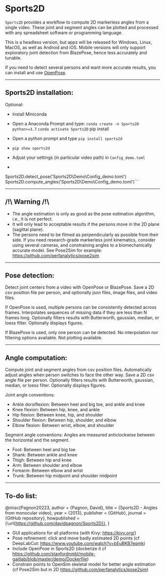 <!-- 
[![Continuous integration](https://github.com/davidpagnon/sports2d/actions/workflows/continuous-integration.yml/badge.svg?branch=main)](https://github.com/davidpagnon/sports2d/actions/workflows/continuous-integration.yml)
[![PyPI version](https://badge.fury.io/py/Sports2D.svg)](https://badge.fury.io/py/Sports2D) \
[![Downloads](https://pepy.tech/badge/sports2d)](https://pepy.tech/project/sports2d)
[![Stars](https://badgen.net/github/stars/davidpagnon/sports2d)](https://github.com/davidpagnon/sports2d/stargazers)
[![License](https://img.shields.io/badge/License-BSD_3--Clause-blue.svg)](https://opensource.org/licenses/BSD-3-Clause)
[![GitHub issues](https://img.shields.io/github/issues/davidpagnon/sports2d)](https://github.com/davidpagnon/sports2d/issues)
[![GitHub issues-closed](https://img.shields.io/github/issues-closed/davidpagnon/sports2d)](https://GitHub.com/davidpagnon/sports2d/issues?q=is%3Aissue+is%3Aclosed) 
-->

# Sports2D

`Sports2D` provides a workflow to compute 2D markerless angles from a single video. 
These joint and segment angles can be plotted and processed with any spreadsheet software or programming language.

This is a headless version, but apps will be released for Windows, Linux, MacOS, as well as Android and iOS.
Mobile versions will only support exploratory joint detection from BlazePose, hence less accurately and tunable.

If you need to detect several persons and want more accurate results, you can install and use [OpenPose](https://github.com/CMU-Perceptual-Computing-Lab/openpose).

-----
Sports2D installation:
-----
Optional: 
- Install Miniconda
- Open a Anaconda Prompt and type: 
`conda create -n Sports2D python>=3.7`
`conda activate Sports2D`
pip install 

- Open a python prompt and type `pip install sports2d`
- `pip show sports2d`
- Adjust your settings (in particular video path) in `Config_demo.toml`
- ```from Sports2D import Sports2D
Sports2D.detect_pose('Sports2D\Demo\Config_demo.toml')
Sports2D.compute_angles('Sports2D\Demo\Config_demo.toml')```

-----
/!\ Warning /!\
-----
- The angle estimation is only as good as the pose estimation algorithm, i.e., it is not perfect.
- It will only lead to acceptable results if the persons move in the 2D plane (sagittal plane).
- The persons need to be filmed as perpendicularly as possible from their side.
If you need research-grade markerless joint kinematics, consider using several cameras,
and constraining angles to a biomechanically accurate model. See Pose2Sim for example: 
https://github.com/perfanalytics/pose2sim

-----
Pose detection:
-----
Detect joint centers from a video with OpenPose or BlazePose.
Save a 2D csv position file per person, and optionally json files, image files, and video files.

If OpenPose is used, multiple persons can be consistently detected across frames.
Interpolates sequences of missing data if they are less than N frames long.
Optionally filters results with Butterworth, gaussian, median, or loess filter.
Optionally displays figures.

If BlazePose is used, only one person can be detected.
No interpolation nor filtering options available. Not plotting available.

-----
Angle computation:
-----
Compute joint and segment angles from csv position files.
Automatically adjust angles when person switches to face the other way.
Save a 2D csv angle file per person.
Optionally filters results with Butterworth, gaussian, median, or loess filter.
Optionally displays figures.

Joint angle conventions:
- Ankle dorsiflexion: Between heel and big toe, and ankle and knee
- Knee flexion: Between hip, knee, and ankle 
- Hip flexion: Between knee, hip, and shoulder
- Shoulder flexion: Between hip, shoulder, and elbow
- Elbow flexion: Between wrist, elbow, and shoulder

Segment angle conventions:
Angles are measured anticlockwise between the horizontal and the segment.
- Foot: Between heel and big toe
- Shank: Between ankle and knee
- Thigh: Between hip and knee
- Arm: Between shoulder and elbow
- Forearm: Between elbow and wrist
- Trunk: Between hip midpoint and shoulder midpoint

-----
To-do list:
-----

@misc{Pagnon20223,
  author = {Pagnon, David},
  title = {Sports2D - Angles from monocular video},
  year = {2013},
  publisher = {GitHub},
  journal = {GitHub repository},
  howpublished = {\url{https://github.com/davidpagnon/Sports2D}},
}



- GUI applications for all platforms (with Kivy: https://kivy.org/)
- Pose refinement: click and move badly estimated 2D points (cf DeepLabCut: https://www.youtube.com/watch?v=bEuBKB7eqmk)
- Include OpenPose in Sports2D (dockerize it cf https://github.com/stanfordnmbl/mobile-gaitlab/blob/master/demo/Dockerfile)
- Constrain points to OpenSim skeletal model for better angle estimation (cf Pose2Sim but in 2D https://github.com/perfanalytics/pose2sim)
